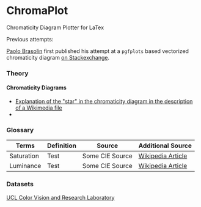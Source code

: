 # ChromaPlot
Chromaticity Diagram Plotter for LaTex

Previous attempts:

[Paolo Brasolin](https://paolobrasolin.github.io/) first published his attempt at a `pgfplots` based vectorized chromaticity diagram [on Stackexchange](https://tex.stackexchange.com/questions/177079/tikz-chromaticity-diagram).

### Theory

#### Chromaticity Diagrams

- [Explanation of the "star" in the chromaticity diagram in the description of a Wikimedia file](https://commons.wikimedia.org/wiki/File:CIExy1931_srgb_gamut.png)
-

### Glossary

| Terms  | Definition | Source | Additional Source |
| -------- | -------- | ------------- | ---------- |
| Saturation | Test | Some CIE Source | [Wikipedia Article](https://en.wikipedia.org/wiki/Colorfulness) |
| Luminance | Test | Some CIE Source | [Wikipedia Article](https://en.wikipedia.org/wiki/Luminance)|



### Datasets

[UCL Color Vision and Research Laboratory](http://www.cvrl.org/)
